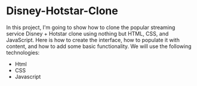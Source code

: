# Disney-Hotstar-Clone
In this project, I'm going to show how to clone the popular streaming service Disney + Hotstar clone using nothing but HTML, CSS, and JavaScript. Here is how to create the interface, how to populate it with content, and how to add some basic functionality. 
We will use the following technologies:

- Html
- CSS
- Javascript
